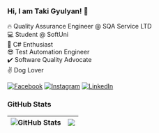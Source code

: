 ### Hi, I am Taki Gyulyan! 👋

🔥 Quality Assurance Engineer @ SQA Service LTD<br>
💻 Student @ SoftUni<br> 
🤯 C# Enthusiast <br>
😎 Test Automation Engineer<br>
✔️ Software Quality Advocate<br>
✌️ Dog Lover


[![Facebook](https://img.shields.io/badge/-Facebook-00B2FF?style=flat-square&logo=Facebook&logoColor=white)](https://www.facebook.com/Таки-Гюлян/)
[![Instagram](https://img.shields.io/badge/-Instagram-e4405f?style=flat-square&logo=Instagram&logoColor=white)](https://www.instagram.com/taki.gyulyan/) 
[![LinkedIn](https://img.shields.io/badge/-LinkedIn-0e76a8?style=flat-square&logo=Linkedin&logoColor=white)](https://bg.linkedin.com/in/takuhi-gyulyan-447991123) 

### GitHub Stats

| <img align="center" src="https://github-readme-stats.vercel.app/api?username=gyulyan&count_private=true&show_icons=true&include_all_commits=true&hide_border=true&hide=contribs" alt="GitHub Stats" /> | <img align="center" src="https://github-readme-stats.vercel.app/api/top-langs/?username=ivaylokenov&layout=compact&hide_border=true" /> |
| ------------- | ------------- |

